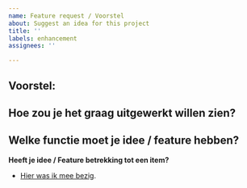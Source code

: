 ```yaml
---
name: Feature request / Voorstel
about: Suggest an idea for this project
title: ''
labels: enhancement
assignees: ''

---
```


**Voorstel:**
- 

**Hoe zou je het graag uitgewerkt willen zien?**
- 

**Welke functie moet je idee / feature hebben?**
- 

**Heeft je idee / Feature betrekking tot een item?**
<!-- ## DIT IS ALLEEN COMMETAAR ## Tussen de haakjes LINK/URL invullen, zie hier onder.-->
- [Hier was ik mee bezig](https://pages.github.com/).
